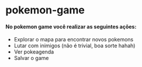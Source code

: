 # pokemon-game
#### No pokemon game você realizar as seguintes ações:
- Explorar o mapa para encontrar novos pokemons
- Lutar com inimigos (não é trivial, boa sorte hahah)
- Ver pokeagenda
- Salvar o game
